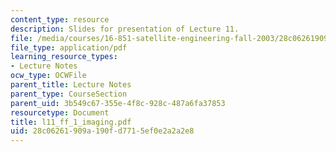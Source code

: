 ```yaml
---
content_type: resource
description: Slides for presentation of Lecture 11.
file: /media/courses/16-851-satellite-engineering-fall-2003/28c06261909a190fd7715ef0e2a2a2e8_l11_ff_1_imaging.pdf
file_type: application/pdf
learning_resource_types:
- Lecture Notes
ocw_type: OCWFile
parent_title: Lecture Notes
parent_type: CourseSection
parent_uid: 3b549c67-355e-4f8c-928c-487a6fa37853
resourcetype: Document
title: l11_ff_1_imaging.pdf
uid: 28c06261-909a-190f-d771-5ef0e2a2a2e8
---
```


